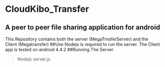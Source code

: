 # CloudKibo_Transfer
## A peer to peer file sharing application for android
This Repository contains both the server (MegaTrnsferServer) and the Client (Megatransfer)
##Use
Nodejs is required to run the server.
The Client app is tested on android 4.4.2
##Running The Server
>Nodejs server.js
